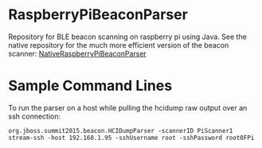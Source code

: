 RaspberryPiBeaconParser
=======================

Repository for BLE beacon scanning on raspberry pi using Java. See the native repository for the much more efficient version of the beacon scanner: [NativeRaspberryPiBeaconParser](https://github.com/starksm64/NativeRaspberryPiBeaconParser)


# Sample Command Lines
To run the parser on a host while pulling the hcidump raw output over an ssh connection:

	org.jboss.summit2015.beacon.HCIDumpParser -scannerID PiScanner1 stream-ssh -host 192.168.1.95 -sshUsername root -sshPassword root0FPi 
	
